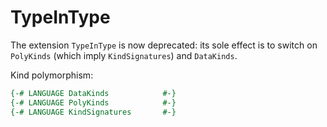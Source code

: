 # TypeInType

The extension `TypeInType` is now deprecated: its sole effect is to switch on `PolyKinds` (which imply `KindSignatures`) and `DataKinds`.

Kind polymorphism:

```hs
{-# LANGUAGE DataKinds            #-}
{-# LANGUAGE PolyKinds            #-}
{-# LANGUAGE KindSignatures       #-}
```
